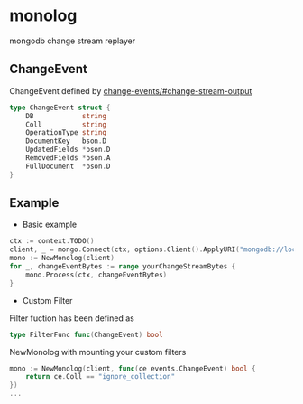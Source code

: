 # monolog

mongodb change stream replayer

## ChangeEvent
ChangeEvent defined by [change-events/#change-stream-output](https://docs.mongodb.com/manual/reference/change-events/#change-stream-output)
``` go
type ChangeEvent struct {
	DB            string
	Coll          string
	OperationType string
	DocumentKey   bson.D
	UpdatedFields *bson.D
	RemovedFields *bson.A
	FullDocument  *bson.D
}
```

## Example

- Basic example
``` go
ctx := context.TODO()
client, _ = mongo.Connect(ctx, options.Client().ApplyURI("mongodb://localhost:27017"))
mono := NewMonolog(client)
for _, changeEventBytes := range yourChangeStreamBytes {
    mono.Process(ctx, changeEventBytes)
}
```

- Custom Filter

Filter fuction has been defined as
``` go
type FilterFunc func(ChangeEvent) bool
```

NewMonolog with mounting your custom filters
``` go
mono := NewMonolog(client, func(ce events.ChangeEvent) bool {
    return ce.Coll == "ignore_collection"
})
...
```
